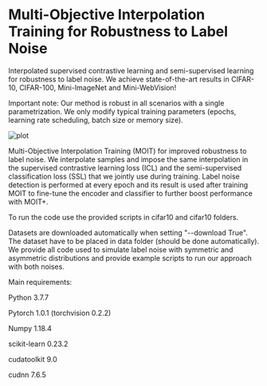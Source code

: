 # Multi-Objective Interpolation Training for Robustness to Label Noise

Interpolated supervised contrastive learning and semi-supervised learning for robustness to label noise. We achieve state-of-the-art results in CIFAR-10, CIFAR-100, Mini-ImageNet and Mini-WebVision!

Important note: Our method is robust in all scenarios with a single parametrization. We only modify typical training parameters (epochs, learning rate scheduling, batch size or memory size).

![plot](https://github.com/DiegoOrtego/LabelNoiseMOIT/blob/main/Overview.png)

Multi-Objective Interpolation Training (MOIT) for improved robustness to label noise. We interpolate samples and impose the same interpolation in the supervised contrastive learning loss (ICL) and the semi-supervised classification loss (SSL) that we jointly use during training. Label noise detection is performed at every epoch and its result is used after training MOIT to fine-tune the encoder and classifier to further boost performance with MOIT+.

To run the code use the provided scripts in cifar10 and cifar10 folders.

Datasets are downloaded automatically when setting "--download True". The dataset have to be placed in data folder (should be done automatically). We provide all code used to simulate label noise with symmetric and asymmetric distributions and provide example scripts to run our approach with both noises.

Main requirements:

Python 3.7.7

Pytorch 1.0.1 (torchvision 0.2.2)

Numpy 1.18.4

scikit-learn 0.23.2

cudatoolkit 9.0

cudnn 7.6.5




